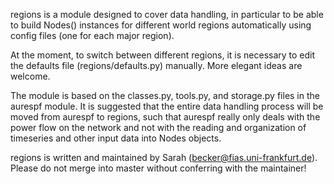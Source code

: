 regions is a module designed to cover data handling, in particular to be able to build 
Nodes() instances for different world regions automatically using config files (one for each
major region).

At the moment, to switch between different regions, it is necessary to edit the defaults
file (regions/defaults.py) manually. More elegant ideas are welcome.

The module is based on the classes.py, tools.py, and storage.py files in the aurespf module.
It is suggested that the entire data handling process will be moved from aurespf to regions,
such that aurespf really only deals with the power flow on the network and not with the 
reading and organization of timeseries and other input data into Nodes objects.

regions is written and maintained by Sarah (becker@fias.uni-frankfurt.de). Please do not merge
into master without conferring with the maintainer!
